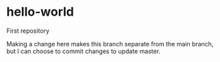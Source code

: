 # hello-world
First repository


Making a change here makes this branch separate from the main branch, but I can choose to commit changes to update master. 
